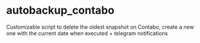 # autobackup_contabo
Customizable script to delete the oldest snapshot on Contabo, create a new one with the current date when executed + telegram notifications
